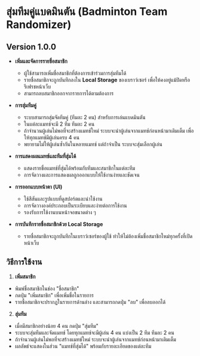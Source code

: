 # สุ่มทีมคู่แบดมินตัน (Badminton Team Randomizer)

## Version 1.0.0

- **เพิ่มและจัดการรายชื่อสมาชิก**
  - ผู้ใช้สามารถเพิ่มชื่อสมาชิกที่ต้องการเข้าร่วมการสุ่มทีมได้
  - รายชื่อสมาชิกจะถูกบันทึกลงใน **Local Storage** ของเบราว์เซอร์ เพื่อให้คงอยู่แม้ปิดหรือรีเฟรชหน้าเว็บ
  - สามารถลบสมาชิกออกจากรายการได้ตามต้องการ

- **การสุ่มทีมคู่**
  - ระบบสามารถสุ่มจัดทีมคู่ (ทีมละ 2 คน) สำหรับการเล่นแบดมินตัน
  - ในแต่ละแมทช์จะมี 2 ทีม ทีมละ 2 คน
  - ถ้าจำนวนผู้เล่นไม่พอที่จะสร้างแมทช์ใหม่ ระบบจะนำผู้เล่นจากแมทช์ก่อนหน้ามาเติมเต็ม เพื่อให้ทุกแมทช์มีผู้เล่นครบ 4 คน
  - พยายามไม่ให้ผู้เล่นซ้ำกันในหลายแมทช์ แต่ถ้าจำเป็น ระบบจะสุ่มเลือกผู้เล่น

- **การแสดงผลแมทช์และทีมที่สุ่มได้**
  - แสดงรายชื่อแมทช์ที่สุ่มได้พร้อมกับทีมและสมาชิกในแต่ละทีม
  - การจัดวางและการแสดงผลถูกออกแบบให้ใช้งานง่ายและชัดเจน

- **การออกแบบหน้าตา (UI)**
  - ใช้สีสันและรูปแบบที่ดูสปอร์ตและน่าใช้งาน
  - การจัดวางองค์ประกอบเป็นระเบียบและง่ายต่อการใช้งาน
  - รองรับการใช้งานบนหน้าจอขนาดต่าง ๆ

- **การบันทึกรายชื่อสมาชิกด้วย Local Storage**
  - รายชื่อสมาชิกจะถูกบันทึกในเบราว์เซอร์ของผู้ใช้ ทำให้ไม่ต้องเพิ่มชื่อสมาชิกใหม่ทุกครั้งที่เปิดหน้าเว็บ

## วิธีการใช้งาน

1. **เพิ่มสมาชิก**
  - พิมพ์ชื่อสมาชิกในช่อง "ชื่อสมาชิก"
  - กดปุ่ม "เพิ่มสมาชิก" เพื่อเพิ่มชื่อในรายการ
  - รายชื่อสมาชิกจะปรากฏในรายการด้านล่าง และสามารถกดปุ่ม "ลบ" เพื่อลบออกได้

2. **สุ่มทีม**
  - เมื่อมีสมาชิกอย่างน้อย 4 คน กดปุ่ม "สุ่มทีม"
  - ระบบจะสุ่มทีมและจัดแมทช์ โดยทุกแมทช์จะมีผู้เล่น 4 คน แบ่งเป็น 2 ทีม ทีมละ 2 คน
  - ถ้าจำนวนผู้เล่นไม่พอที่จะสร้างแมทช์ใหม่ ระบบจะนำผู้เล่นจากแมทช์ก่อนหน้ามาเติมเต็ม
  - ผลลัพธ์จะแสดงในส่วน "แมทช์ที่สุ่มได้" พร้อมกับรายละเอียดของแต่ละทีม